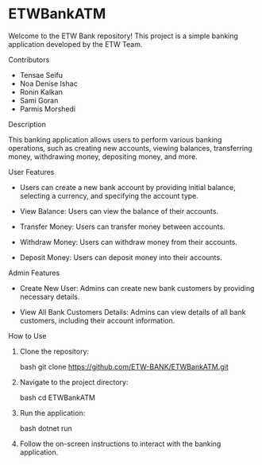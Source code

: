 # ETWBankATM



Welcome to the ETW Bank  repository! This project is a simple banking application developed by the ETW Team.

Contributors

- Tensae Seifu
- Noa Denise Ishac
- Ronin Kalkan
- Sami Goran
- Parmis Morshedi

Description

This banking application allows users to perform various banking operations, such as creating new accounts, viewing balances, transferring money, withdrawing money, depositing money, and more.

User Features

- Users can create a new bank account by providing initial balance, selecting a currency, and specifying the account type.

- View Balance: Users can view the balance of their accounts.

- Transfer Money: Users can transfer money between accounts.

- Withdraw Money: Users can withdraw money from their accounts.

- Deposit Money: Users can deposit money into their accounts.
  


  
Admin Features

- Create New User: Admins can create new bank customers by providing necessary details.

- View All Bank Customers Details: Admins can view details of all bank customers, including their account information.

How to Use

1. Clone the repository:

    bash
   git clone https://github.com/ETW-BANK/ETWBankATM.git
   

2. Navigate to the project directory:

    bash
    cd ETWBankATM
    

3. Run the application:

    bash
    dotnet run
    

4. Follow the on-screen instructions to interact with the banking application.



